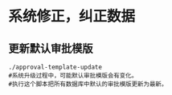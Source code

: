 # 系统修正，纠正数据

## 更新默认审批模版

```
./approval-template-update
#系统升级过程中，可能默认审批模版会有变化。
#执行这个脚本把所有数据库中默认的审批模版更新为最新。
```
